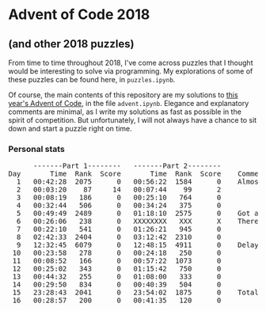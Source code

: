 # Advent of Code 2018
## (and other 2018 puzzles)

From time to time throughout 2018, I've come across puzzles that I thought would be interesting to solve via programming. My explorations of some of these puzzles can be found here, in `puzzles.ipynb`.

Of course, the main contents of this repository are my solutions to [this year's Advent of Code](http://adventofcode.com/2018), in the file `advent.ipynb`. Elegance and explanatory comments are minimal, as I write my solutions as fast as possible in the spirit of competition. But unfortunately, I will not always have a chance to sit down and start a puzzle right on time.


### Personal stats

<pre>      <span>-------Part 1--------</span>   <span>-------Part 2--------</span>
Day   <span>    Time  Rank  Score</span>   <span>    Time  Rank  Score</span> <span>   Comments </span>
  1   00:42:28  2075      0   00:56:22  1584      0    Almost forgot!
  2   00:03:20    87     14   00:07:44    99      2  
  3   00:08:19   186      0   00:25:10   764      0  
  4   00:32:44   506      0   00:34:24   375      0  
  5   00:49:49  2489      0   01:18:10  2575      0    Got a late start.
  6   00:26:06   238      0   XXXXXXXX   XXX      X    There was a <a href = "https://twitter.com/ericwastl/status/1070563771339411457">bug in Part 2</a>.
  7   00:22:10   541      0   01:26:21   945      0  
  8   02:42:33  2404      0   03:12:42  2310      0    
  9   12:32:45  6079      0   12:48:15  4911      0    Delayed until next day by a stomach bug. 🤢
 10   00:23:58   278      0   00:24:18   250      0
 11   00:08:52   166      0   00:57:22  1073      0
 12   00:25:02   343      0   01:15:42   750      0
 13   00:44:32   255      0   01:08:00   333      0
 14   00:29:50   834      0   00:40:39   504      0
 15   23:28:43  2041      0   23:54:02  1875      0    Total re-write was needed (see comment in notebook).
 16   00:28:57   200      0   00:41:35   120      0
</pre>

